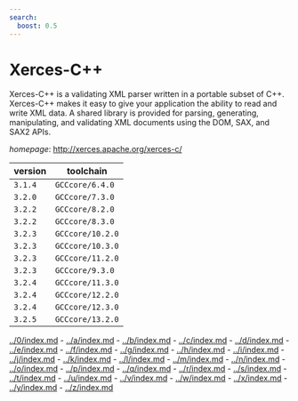 ```yaml
---
search:
  boost: 0.5
---
```

# Xerces-C++

Xerces-C++ is a validating XML parser written in a portable subset of C++.  Xerces-C++ makes it easy to give your application the ability to read and  write XML data. A shared library is provided for parsing, generating,  manipulating, and validating XML documents using the DOM, SAX, and SAX2  APIs.

*homepage*: <http://xerces.apache.org/xerces-c/>

version | toolchain
--------|----------
``3.1.4`` | ``GCCcore/6.4.0``
``3.2.0`` | ``GCCcore/7.3.0``
``3.2.2`` | ``GCCcore/8.2.0``
``3.2.2`` | ``GCCcore/8.3.0``
``3.2.3`` | ``GCCcore/10.2.0``
``3.2.3`` | ``GCCcore/10.3.0``
``3.2.3`` | ``GCCcore/11.2.0``
``3.2.3`` | ``GCCcore/9.3.0``
``3.2.4`` | ``GCCcore/11.3.0``
``3.2.4`` | ``GCCcore/12.2.0``
``3.2.4`` | ``GCCcore/12.3.0``
``3.2.5`` | ``GCCcore/13.2.0``

[../0/index.md](0) - [../a/index.md](a) - [../b/index.md](b) - [../c/index.md](c) - [../d/index.md](d) - [../e/index.md](e) - [../f/index.md](f) - [../g/index.md](g) - [../h/index.md](h) - [../i/index.md](i) - [../j/index.md](j) - [../k/index.md](k) - [../l/index.md](l) - [../m/index.md](m) - [../n/index.md](n) - [../o/index.md](o) - [../p/index.md](p) - [../q/index.md](q) - [../r/index.md](r) - [../s/index.md](s) - [../t/index.md](t) - [../u/index.md](u) - [../v/index.md](v) - [../w/index.md](w) - [../x/index.md](x) - [../y/index.md](y) - [../z/index.md](z)

